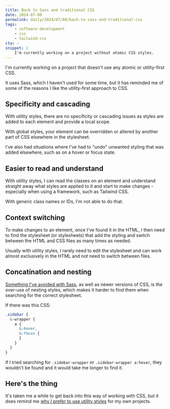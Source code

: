 ```yaml
---
title: Back to Sass and traditional CSS
date: 2024-07-08
permalink: daily/2024/07/08/back-to-sass-and-traditional-css
tags:
    - software-development
    - css
    - tailwind-css
cta: ~
snippet: |
    I'm currently working on a project without atomic CSS styles.
---
```


I'm currently working on a project that doesn't use any atomic or utility-first CSS.

It uses Sass, which I haven't used for some time, but it has reminded me of some of the reasons I like the utility-first approach to CSS.

## Specificity and cascading

With utility styles, there are no specificity or cascading issues as styles are added to each element and provide a local scope.

With global styles, your element can be overridden or altered by another part of CSS elsewhere in the stylesheet.

I've also had situations where I've had to "undo" unwanted styling that was added elsewhere, such as on a hover or focus state.

## Easier to read and understand

With utility styles, I can read the classes on an element and understand straight away what styles are applied to it and start to make changes - especially when using a framework, such as Tailwind CSS.

With generic class names or IDs, I'm not able to do that.

## Context switching

To make changes to an element, once I've found it in the HTML, I then need to find the stylesheet (or stylesheets) that add the styling and switch between the HTML and CSS files as many times as needed.

Usually with utility styles, I rarely need to edit the stylesheet and can work almost exclusively in the HTML and not need to switch between files.

## Concatination and nesting

[Something I've avoided with Sass][nesting], as well as newer versions of CSS, is the over-use of nesting styles, which makes it harder to find them when searching for the correct stylesheet.

If there was this CSS:

```css
.sidebar {
  &-wrapper {
    a {
      &:hover,
      &:focus {
      }
    }
  }
}
```

If I tried searching for `.sidebar-wrapper` or `.sidebar-wrapper a:hover`, they wouldn't be found and it would take me longer to find it.

## Here's the thing

It's taken me a while to get back into this way of working with CSS, but it does remind me [why I prefer to use utility styles][talk] for my own projects.

[nesting]: {{site.url}}/daily/2024/07/08/back-to-sass-and-traditional-css
[talk]: {{site.url}}/presentations/taking-flight-with-tailwind-css
